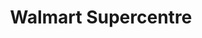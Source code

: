 ---
title: "Walmart Supercentre"
url: /edmonton/walmart-supercentre-tamarack-way-nw/
shop: Supermarkt
---